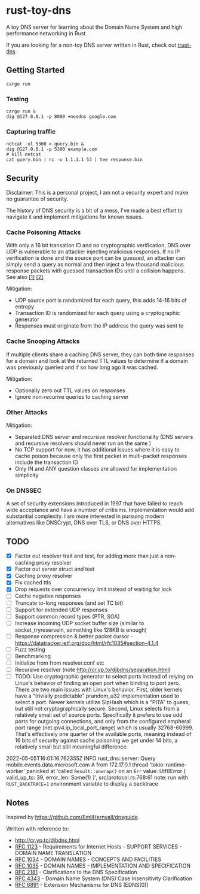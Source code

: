 # rust-toy-dns

A toy DNS server for learning about the Domain Name System and high performance networking in Rust.

If you are looking for a non-toy DNS server written in Rust, check out [trust-dns](https://github.com/bluejekyll/trust-dns).

## Getting Started

```
cargo run
```

### Testing

```shell
cargo run &
dig @127.0.0.1 -p 8080 +noedns google.com
```

### Capturing traffic

```shell
netcat -ul 5300 > query.bin &
dig @127.0.0.1 -p 5300 example.com
# kill netcat
cat query.bin | nc -u 1.1.1.1 53 | tee response.bin
```


## Security

Disclaimer: This is a personal project, I am not a security expert and make no guarantee of security.

The history of DNS security is a bit of a mess, I've made a best effort to navigate it and implement mitigations for known issues.

### Cache Poisoning Attacks

With only a 16 bit transation ID and no cryptographic verification, DNS over UDP is vulnerable to an attacker injecting malicious responses. If no IP verification is done and the source port can be guessed, an attacker can simply send a query as normal and then inject a few thousand malicious response packets with guessed transaction IDs until a collision happens. See also [\[1\]](http://cr.yp.to/djbdns/forgery.html) [\[2\]](https://en.m.wikipedia.org/wiki/Dan_Kaminsky#Flaw_in_DNS).

Mitigation:

- UDP source port is randomized for each query, this adds 14-16 bits of entropy
- Transaction ID is randomized for each query using a cryptographic generator
- Responses must originate from the IP address the query was sent to

### Cache Snooping Attacks

If multiple clients share a caching DNS server, they can both time responses for a domain and look at the returned TTL values to determine if a domain was previously queried and if so how long ago it was cached.

Mitigation:

- Optionally zero out TTL values on responses
- Ignore non-recurive queries to caching server

### Other Attacks

Mitigation:

- Separated DNS server and recursive resolver functionality (DNS servers and recursive resolvers should never run on the same )
- No TCP support for now, it has additional issues where it is easy to cache poison because only the first packet in multi-packet responses include the transaction ID
- Only IN and ANY question classes are allowed for implementation simplicity

### On DNSSEC

A set of security extensions introduced in 1997 that have failed to reach wide acceptance and have a number of critisims. Implementation would add substantial complexity. I am more interested in pursuing modern alternatives like DNSCrypt, DNS over TLS, or DNS over HTTPS.

## TODO

- [X] Factor out resolver trait and test, for adding more than just a non-caching proxy resolver
- [X] Factor out server struct and test
- [X] Caching proxy resolver
- [X] Fix cached ttls
- [X] Drop requests over concurrency limit instead of waiting for lock
- [ ] Cache negative responses
- [ ] Truncate to-long responses (and set TC bit)
- [ ] Support for extended UDP responses
- [ ] Support common record types (PTR, SOA)
- [ ] Increase incoming UDP socket buffer size (similar to socket_tryreservein, something like 128KB is enough)
- [ ] Response compression & better packet cursor - https://datatracker.ietf.org/doc/html/rfc1035#section-4.1.4
- [ ] Fuzz testing
- [ ] Benchmarking
- [ ] Initialize from from resolver.conf etc
- [ ] Recursive resolver (note http://cr.yp.to/djbdns/separation.html)
- [ ] TODO: Use cryptographic generator to select ports instead of relying on Linux's behavior of finding an open port when binding to port zero. There are two main issues with Linux's behavior. First, older kernels have a "trivially predictable" prandom_u32 implementation used to select a port. Newer kernels utilize SipHash which is a "PITA" to guess, but still not cryptographically secure. Second, Linux selects from a relatively small set of source ports. Specifically it prefers to use odd ports for outgoing connections, and only from the configured empheral port range (net.ipv4.ip_local_port_range) which is usually 32768-60999. That's effectively one quarter of the available ports, meaning instead of 16 bits of security against cache poisoning we get under 14 bits, a relatively small but still meaningful difference.

2022-05-05T16:01:16.762355Z  INFO rust_dns::server: Query mobile.events.data.microsoft.com A from 172.17.0.1
thread 'tokio-runtime-worker' panicked at 'called `Result::unwrap()` on an `Err` value: Utf8Error { valid_up_to: 39, error_len: Some(1) }', src/protocol.rs:768:61
note: run with `RUST_BACKTRACE=1` environment variable to display a backtrace

## Notes

Inspired by https://github.com/EmilHernvall/dnsguide.

Written with reference to:

- http://cr.yp.to/djbdns.html
- [RFC 1123](https://datatracker.ietf.org/doc/html/rfc1123#section-6) - Requirements for Internet Hosts - SUPPORT SERVICES - DOMAIN NAME TRANSLATION
- [RFC 1034](https://datatracker.ietf.org/doc/html/rfc1034) - DOMAIN NAMES - CONCEPTS AND FACILITIES
- [RFC 1035](https://datatracker.ietf.org/doc/html/rfc1035) - DOMAIN NAMES - IMPLEMENTATION AND SPECIFICATION
- [RFC 2181](https://datatracker.ietf.org/doc/html/rfc2181) - Clarifications to the DNS Specification
- [RFC 4343](https://datatracker.ietf.org/doc/html/rfc4343) - Domain Name System (DNS) Case Insensitivity Clarification
- [RFC 6891](https://datatracker.ietf.org/doc/html/rfc6891) - Extension Mechanisms for DNS (EDNS(0))
